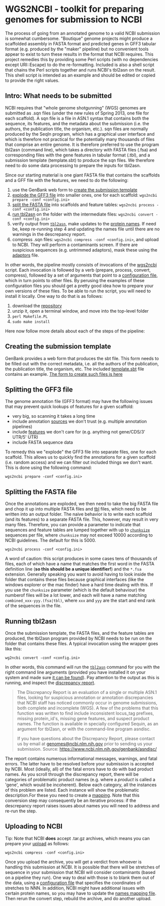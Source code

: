 WGS2NCBI - toolkit for preparing genomes for submission to NCBI
===============================================================

The process of going from an annotated genome to a valid NCBI submission is somewhat 
cumbersome. "Boutique" genome projects might produce a scaffolded assembly in FASTA format
and predicted genes in GFF3 tabular format (e.g. produced by the "maker" pipeline) but no 
convenient tools appear to exist to turn these results in the format that NCBI requires.
This project remedies this by providing some Perl scripts (with no dependencies except 
URI::Escape) to do the re-formatting. Included is also a shell script that chains the Perl 
scripts together and runs NCBI's tbl2asn on the result. This shell script is intended as 
an example and should be edited or copied to provide the right values.

Intro: What needs to be submitted
---------------------------------

NCBI requires that "whole genome shotgunning" (WGS) genomes are submitted as .sqn files
(under the new rules of Spring 2013, one file for each scaffold). A sqn file is a file 
in ASN.1 syntax that contains both the sequence, its features, and the metadata about the 
submission (i.e. the authors, the publication title, the organism, etc.). sqn files are 
normally produced by the SeqIn program, which has a graphical user interface and which is 
therefore not practical for the potentially many thousands of files that comprise an 
entire genome. It is therefore preferred to use the program tbl2asn (command line), which 
takes a directory with FASTA files (.fsa) and corresponding files with the gene 
features in tabular format (.tbl), and a submission template (template.sbt) to produce
the sqn files. We therefore need to do some data processing to prepare the inputs for 
tbl2asn.

Since our starting material is one giant FASTA file that contains the scaffolds and a GFF 
file with the features, we need to do the following:

1. use the GenBank web form to 
   [create the submission template](#creating-the-submission-template)
2. [explode the GFF3 file](#splitting-the-gff3-file) into smaller ones, one for each 
   scaffold: `wgs2ncbi prepare -conf <config.ini>`
3. [split the FASTA file](#splitting-the-fasta-file) into scaffolds and feature tables: 
   `wgs2ncbi process -conf <config.ini>`
4. [run tbl2asn](#running-tbl2asn) on the folder with the intermediate files: 
   `wgs2ncbi convert -conf <config.ini>`
5. verify output from [`tbl2asn`](#running-tbl2asn), make updates to the 
   [protein names](share/products.ini). If need be, keep re-running step 4 and updating 
   the names file until there are no warnings in the descrepancy report.
6. compress .sqn files: `wgs2ncbi compress -conf <config.ini>`, and upload to NCBI. They
   will perform a contaminants screen. If there are suspicious sequences (e.g. untrimmed
   adaptors), mask these using the [adaptors](share/adaptors.ini) file.

In other words, the pipeline mostly consists of invocations of the [wgs2ncbi](script/wgs2ncbi)
script. Each invocation is followed by a verb (prepare, process, convert, compress), followed
by a set of arguments that point to a [configuration file](share/wgs2ncbi.ini), which in
turn points to other files. By perusing the examples of these configuration files you 
should get a pretty good idea how to prepare your own versions of these files. To be able to
run the script, you will need to install it locally. One way to do that is as follows:

1. download the [repository](https://github.com/naturalis/wgs2ncbi/archive/master.zip)
2. unzip it, open a terminal window, and move into the top-level folder
3. `perl Makefile.PL`
4. `sudo make install`

Here now follow more details about each of the steps of the pipeline:

Creating the submission template
--------------------------------

GenBank provides a web form that produces the sbt file. This form needs to be filled out
with the correct metadata, i.e. all the authors of the publication, the publication title,
the organism, etc. The included [template.sbt](share/template.sbt) file contains an example. 
[The form to create such files is here](http://www.ncbi.nlm.nih.gov/WebSub/template.cgi)

Splitting the GFF3 file
-----------------------

The genome annotation file (GFF3 format) may have the following issues that may prevent
quick lookups of features for a given scaffold:

* very big, so scanning it takes a long time
* include annotation [sources](share/wgs2ncbi.ini#L48) we don't trust (e.g. multiple 
  annotation pipelines)
* include [features](share/wgs2ncbi.ini#L51-L54) we don't care for (e.g. anything not 
  gene/CDS/3' UTR/5' UTR)
* include FASTA sequence data

To remedy this we "explode" the GFF3 file into separate files, one for each scaffold. This
allows us to quickly find the annotations for a given scaffold (i.e. random access) and we
can filter out included things we don't want. This is done using the following command:

    wgs2ncbi prepare -conf <config.ini>

Splitting the FASTA file
------------------------

Once the annotations are exploded, we then need to take the big FASTA file and chop it 
up into multiple FASTA files and [tbl](https://www.ncbi.nlm.nih.gov/projects/Sequin/table.html) 
files, which need to be written into an output folder. The naive behavior is to write 
each scaffold (and its features) to a separate FASTA file. This, however, may result in 
very many files. Therefore, you can provide a parameter to indicate that sequences and 
feature tables are lumped together with up to [`chunksize`](share/wgs2ncbi.ini#L57) 
sequences per file, where `chunksize` may not exceed 10000 according to NCBI guidelines. 
The default for this is 5000.

    wgs2ncbi process -conf <config.ini>

A word of caution: this script produces in some cases tens of thousands of files, each of
which have a name that matches the first word in the FASTA definition line (**so this should
be a unique identifier!**) and the `*.fsa` extension. Generally speaking you want to avoid 
having to look inside the folder that contains these files because graphical interfaces 
(like the windows explorer or the mac finder) have a hard time dealing with this. If you 
use the `chunksize` parameter (which is the default behaviour) the numberof files will be 
a lot lower, and each will have a name matching `combined_xxx-yyy.(fsa|tbl)`, where `xxx` 
and `yyy` are the start and end rank of the sequences in the file.

Running tbl2asn
---------------

Once the submission template, the FASTA files, and the feature tables are produced, the
tbl2asn program provided by NCBI needs to be run on the folder that contains these files.
A typical invocation using the wrapper goes like this:

    wg2ncbi convert -conf <config.ini>

In other words, this command will run the [`tbl2asn`](https://www.ncbi.nlm.nih.gov/genbank/tbl2asn2/) 
command for you with the right command line arguments (provided you have installed it on 
your system and made sure [it can be found](share/wgs2ncbi.ini#L71)). Pay attention to the 
output as this is running, and inspect the [discrepancy report](share/wgs2ncbi.ini#L39).

> The Discrepancy Report is an evaluation of a single or multiple ASN.1 files, looking for 
> suspicious annotation or annotation discrepancies that NCBI staff has noticed commonly occur 
> in genome submissions, both complete and incomplete (WGS). A few of the problems that this 
> function was written to find include inconsistent locus_tag prefixes, missing protein_id's, 
> missing gene features, and suspect product names. The function is available in specially 
> configured Sequin, as an argument for tbl2asn, or with the command-line program asndisc.
>
> If you have questions about the Discrepancy Report, please contact us by email at 
> genomes@ncbi.nlm.nih.gov prior to sending us your submission.
Source: https://www.ncbi.nlm.nih.gov/genbank/asndisc/

The report contains numerous informational messages, warnings, and fatal errors. The latter
have to be resolved before your submission is accepted by NCBI. Most (ideally, all) of the 
fatal errors have to do with bad product names. As you scroll through the discrepancy report,
there will be categories of problematic product names (e.g. where a _product_ is called a 
'gene', which would be incoherent). Below each category, all the instances of this problem
are listed. Each instance will show the problematic description.For these you need to create 
a [mapping](share/products.ini). Note that this conversion step may consequently be an
iterative process: if the descrepancy report raises issues about names you will need to 
address and re-run the step. 

Uploading to NCBI
-----------------

Tip: Note that NCBI **does** accept .tar.gz archives, which means you can prepare your
[upload](share/wgs2ncbi.ini#L42) as follows:

    wgs2ncbi compress -conf <config.ini>

Once you upload the archive, you will get a verdict from whoever is handling this submission
at NCBI. It is possible that there will be stretches of sequence in your submission that
NCBI will consider contaminants (based on a pipeline they run). One way to deal with those
is to blank them out of the data, using a [configuration file](share/adaptors.ini) that
specifies the coordinates of stretches to NNN. In addition, NCBI might have additional
issues with certain protein names, so you may have to update the 
[names mapping file](share/products.ini). Then rerun the convert step, rebuild the archive,
and do another upload.
